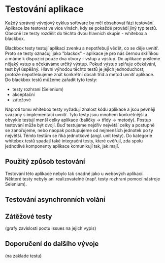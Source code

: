 # Testování aplikace #
Každý správný vývojový cyklus software by měl obsahovat fázi testování. Aplikace lze testovat ve více vlnách, kdy se pokaždé provádí jiný typ testů. Obecně lze testy rozdělit do těchto dvou hlavních skupin - whitebox a blackbox.

Blackbox testy testují aplikaci zvenku a nepotřebují vědět, co se děje uvnitř. Proto se testy označují jako "blackox" - aplikace je pro nás černou skříňkou a máme k dispozici pouze dva otvory - vstup a výstup. Do aplikace pošleme nějaký vstup a očekáváme určitý výstup. Pokud výstup splňuje očekávání, test byl úspěšný. Hlavní výhodou těchto testů je jejich jednoduchost, protože nepotřebujeme znát konkrétní obsah tříd a metod uvnitř aplikace. Do blackbox testů můžeme zařadit tyto testy:

* testy rozhraní (Selenium)
* akceptační
* zátežové

Naproti tomu whitebox testy vyžadují znalost kódu aplikace a jsou pevněji svázány s implementací uvnitř. Tyto testy jsou mnohem konkrétnější a obvykle testují menší celky aplikace (balíčky -> třídy -> metody). Postup testování může být dvojí. Buď testujeme nejdřív největší celky a postupně se zanořujeme, nebo naopak postupujeme od nejmenších jednotek po ty největší. Těmto testům se říká jednotkové (angl. unit testy). Do kategorie whitebox testů spadají také integrační testy, které ověřují, zda spolu jednotlivé komponenty aplikace komunikují tak, jak mají.

## Použitý způsob testování ##
Testování této aplikace nebylo tak snadné jako u webových aplikací. Některé testy nebyly ani realizovatelné (např. testy rozhraní pomocí nástroje Selenium). 

## Testování asynchronních volání ##

## Zátěžové testy ##
(grafy zavislosti poctu issues na jejich vypis)

## Doporučení do dalšího vývoje ##
(na zaklade testu)